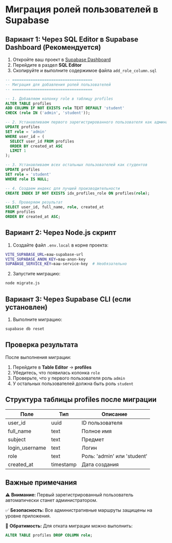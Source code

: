 # Миграция ролей пользователей в Supabase

## Вариант 1: Через SQL Editor в Supabase Dashboard (Рекомендуется)

1. Откройте ваш проект в [Supabase Dashboard](https://supabase.com/dashboard)
2. Перейдите в раздел **SQL Editor**
3. Скопируйте и выполните содержимое файла `add_role_column.sql`

```sql
-- ===================================
-- Миграция для добавления ролей пользователей
-- ===================================

-- 1. Добавляем колонку role в таблицу profiles
ALTER TABLE profiles 
ADD COLUMN IF NOT EXISTS role TEXT DEFAULT 'student' 
CHECK (role IN ('admin', 'student'));

-- 2. Устанавливаем первого зарегистрированного пользователя как админа
UPDATE profiles 
SET role = 'admin' 
WHERE user_id = (
  SELECT user_id FROM profiles 
  ORDER BY created_at ASC 
  LIMIT 1
);

-- 3. Устанавливаем всех остальных пользователей как студентов
UPDATE profiles 
SET role = 'student' 
WHERE role IS NULL;

-- 4. Создаем индекс для лучшей производительности
CREATE INDEX IF NOT EXISTS idx_profiles_role ON profiles(role);

-- 5. Проверяем результат
SELECT user_id, full_name, role, created_at 
FROM profiles 
ORDER BY created_at ASC;
```

## Вариант 2: Через Node.js скрипт

1. Создайте файл `.env.local` в корне проекта:
```bash
VITE_SUPABASE_URL=ваш-supabase-url
VITE_SUPABASE_ANON_KEY=ваш-anon-key
SUPABASE_SERVICE_KEY=ваш-service-key  # Необязательно
```

2. Запустите миграцию:
```bash
node migrate.js
```

## Вариант 3: Через Supabase CLI (если установлен)

1. Выполните миграцию:
```bash
supabase db reset
```

## Проверка результата

После выполнения миграции:

1. Перейдите в **Table Editor** → **profiles**
2. Убедитесь, что появилась колонка `role`
3. Проверьте, что у первого пользователя роль `admin`
4. У остальных пользователей должна быть роль `student`

## Структура таблицы profiles после миграции

| Поле | Тип | Описание |
|------|-----|----------|
| user_id | uuid | ID пользователя |
| full_name | text | Полное имя |
| subject | text | Предмет |
| login_username | text | Логин |
| role | text | Роль: 'admin' или 'student' |
| created_at | timestamp | Дата создания |

## Важные примечания

⚠️ **Внимание:** Первый зарегистрированный пользователь автоматически станет администратором.

✅ **Безопасность:** Все административные маршруты защищены на уровне приложения.

🔄 **Обратимость:** Для отката миграции можно выполнить:
```sql
ALTER TABLE profiles DROP COLUMN role;
```